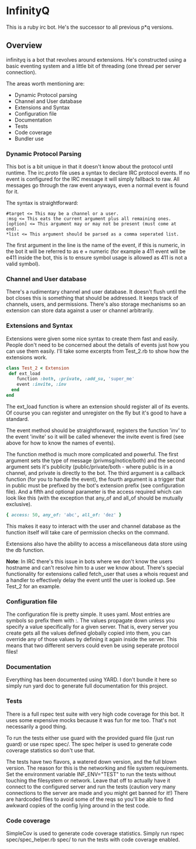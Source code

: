# InfinityQ
This is a ruby irc bot. He's the successor to all previous p*q versions.
## Overview
infinityq is a bot that revolves around extensions. He's constructed using a basic eventing system and a little bit
of threading (one thread per server connection).

The areas worth mentioning are:

*  Dynamic Protocol parsing
*  Channel and User database
*  Extensions and Syntax
*  Configuration file
*  Documentation
*  Tests
*  Code coverage
*  Bundler use

### Dynamic Protocol Parsing
This bot is a bit unique in that it doesn't know about the protocol until runtime. The irc.proto file uses a syntax
to declare IRC protocol events. If no event is configured for the IRC message it will simply fallback to raw. All messages
go through the raw event anyways, even a normal event is found for it.

The syntax is straightforward:

```
#target <= This may be a channel or a user.
:msg <= This eats the current argument plus all remaining ones.
[option] <= This argument may or may not be present (must come at end).
*list <= This argument should be parsed as a comma seperated list.
```

The first argument in the line is the name of the event, if this is numeric, in the bot it will be referred to as
e + numeric (for example a 411 event will be e411 inside the bot, this is to ensure symbol usage is allowed as 411 is
not a valid symbol).

### Channel and User database
There's a rudimentary channel and user database. It doesn't flush until the bot closes this is something that should
be addressed. It keeps track of channels, users, and permissions. There's also storage mechanisms so an extension
can store data against a user or channel arbitrarily.

### Extensions and Syntax
Extensions were given some nice syntax to create them fast and easily. People don't need to be concerned
about the details of events just how you can use them easily. I'll take some excerpts from Test_2.rb to show
how the extensions work.

```ruby
class Test_2 < Extension
 def ext_load
    function :both, :private, :add_su, 'super_me'
    event :invite, :inv
  end
end
```

The ext_load function is where an extension should register all of its events. Of course you can register and
unregister on the fly but it's good to have a standard.

The event method should be straightforward, registers the function 'inv' to the event 'invite' so it will be called
whenever the invite event is fired (see above for how to know the names of events).

The function method is much more complicated and powerful. The first argument sets the type of message (privmsg/notice/both)
and the second argument sets it's publicity (public/private/both - where public is in a channel, and private is directly
to the bot. The third argument is a callback function (for you to handle the event), the fourth argument is a trigger
that in public must be prefixed by the bot's extension prefix (see configuration file). And a fifth and optional parameter
is the access required which can look like this (with the exception that any_of and all_of should be mutually exclusive).

```ruby
{ access: 50, any_of: 'abc', all_of: 'dez' }
```

This makes it easy to interact with the user and channel database as the function itself will take care of permission
checks on the command.

Extensions also have the ability to access a miscellaneous data store using the db function.

__Note__: In IRC there's this issue in bots where we don't know the users hostname and can't resolve him to a user
we know about. There's special functionality for extensions called fetch_user that uses a whois request and a handler
to effectively delay the event until the user is looked up. See Test_2 for an example.

### Configuration file
The configuration file is pretty simple. It uses yaml. Most entries are symbols so prefix them with :. The values
propagate down unless you specify a value specifically for a given server. That is, every server you create gets all
the values defined globally copied into them, you can override any of those values by defining it again inside the server.
This means that two different servers could even be using seperate protocol files!

### Documentation
Everything has been documented using YARD. I don't bundle it here so simply run yard doc to generate full documentation
for this project.

### Tests
There is a full rspec test suite with very high code coverage for this bot. It uses some expensive mocks because it was
fun for me too. That's not necessarily a good thing.

To run the tests either use guard with the provided guard file (just run guard) or use rspec spec/. The spec helper is
used to generate code coverage statistics so don't use that.

The tests have two flavors, a watered down version, and the full blown version. The reason for this is the networking and
file system requirements. Set the environment variable INF_ENV="TEST" to run the tests without touching the filesystem
or network. Leave that off to actually have it connect to the configured server and run the tests (caution very many
connections to the server are made and you might get banned for it!) There are hardcoded files to avoid some of the reqs
so you'll be able to find awkward copies of the config lying around in the test code.

### Code coverage
SimpleCov is used to generate code coverage statistics. Simply run rspec spec/spec_helper.rb spec/ to run the tests
with code coverage enabled.
